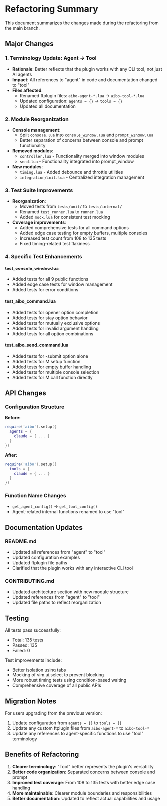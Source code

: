 # Refactoring Summary

This document summarizes the changes made during the refactoring from the main branch.

## Major Changes

### 1. Terminology Update: Agent → Tool
- **Rationale**: Better reflects that the plugin works with any CLI tool, not just AI agents
- **Impact**: All references to "agent" in code and documentation changed to "tool"
- **Files affected**:
  - Renamed ftplugin files: `aibo-agent-*.lua` → `aibo-tool-*.lua`
  - Updated configuration: `agents = {}` → `tools = {}`
  - Updated all documentation

### 2. Module Reorganization
- **Console management**:
  - Split `console.lua` into `console_window.lua` and `prompt_window.lua`
  - Better separation of concerns between console and prompt functionality
- **Removed modules**:
  - `controller.lua` - Functionality merged into window modules
  - `send.lua` - Functionality integrated into prompt_window
- **New modules**:
  - `timing.lua` - Added debounce and throttle utilities
  - `integration/init.lua` - Centralized integration management

### 3. Test Suite Improvements
- **Reorganization**:
  - Moved tests from `tests/unit/` to `tests/internal/`
  - Renamed `test_runner.lua` to `runner.lua`
  - Added `mock.lua` for consistent test mocking
- **Coverage improvements**:
  - Added comprehensive tests for all command options
  - Added edge case testing for empty buffers, multiple consoles
  - Increased test count from 108 to 135 tests
  - Fixed timing-related test flakiness

### 4. Specific Test Enhancements

#### test_console_window.lua
- Added tests for all 9 public functions
- Added edge case tests for window management
- Added tests for error conditions

#### test_aibo_command.lua
- Added tests for opener option completion
- Added tests for stay option behavior
- Added tests for mutually exclusive options
- Added tests for invalid argument handling
- Added tests for all option combinations

#### test_aibo_send_command.lua
- Added tests for -submit option alone
- Added tests for M.setup function
- Added tests for empty buffer handling
- Added tests for multiple console selection
- Added tests for M.call function directly

## API Changes

### Configuration Structure
**Before:**
```lua
require('aibo').setup({
  agents = {
    claude = { ... }
  }
})
```

**After:**
```lua
require('aibo').setup({
  tools = {
    claude = { ... }
  }
})
```

### Function Name Changes
- `get_agent_config()` → `get_tool_config()`
- Agent-related internal functions renamed to use "tool"

## Documentation Updates

### README.md
- Updated all references from "agent" to "tool"
- Updated configuration examples
- Updated ftplugin file paths
- Clarified that the plugin works with any interactive CLI tool

### CONTRIBUTING.md
- Updated architecture section with new module structure
- Updated references from "agent" to "tool"
- Updated file paths to reflect reorganization

## Testing

All tests pass successfully:
- Total: 135 tests
- Passed: 135
- Failed: 0

Test improvements include:
- Better isolation using tabs
- Mocking of vim.ui.select to prevent blocking
- More robust timing tests using condition-based waiting
- Comprehensive coverage of all public APIs

## Migration Notes

For users upgrading from the previous version:
1. Update configuration from `agents = {}` to `tools = {}`
2. Update any custom ftplugin files from `aibo-agent-*` to `aibo-tool-*`
3. Update any references to agent-specific functions to use "tool" terminology

## Benefits of Refactoring

1. **Clearer terminology**: "Tool" better represents the plugin's versatility
2. **Better code organization**: Separated concerns between console and prompt
3. **Improved test coverage**: From 108 to 135 tests with better edge case handling
4. **More maintainable**: Clearer module boundaries and responsibilities
5. **Better documentation**: Updated to reflect actual capabilities and usage